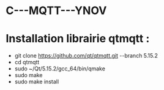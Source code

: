 # C---MQTT---YNOV
# Installation librairie qtmqtt :  
- git clone https://github.com/qt/qtmqtt.git --branch 5.15.2  
- cd qtmqtt
- sudo ~/Qt/5.15.2/gcc_64/bin/qmake 
- sudo make
- sudo make install

